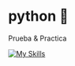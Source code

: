 # python 🐍
Prueba & Practica

[![My Skills](https://skillicons.dev/icons?i=git,py,vscode)](https://skillicons.dev)

